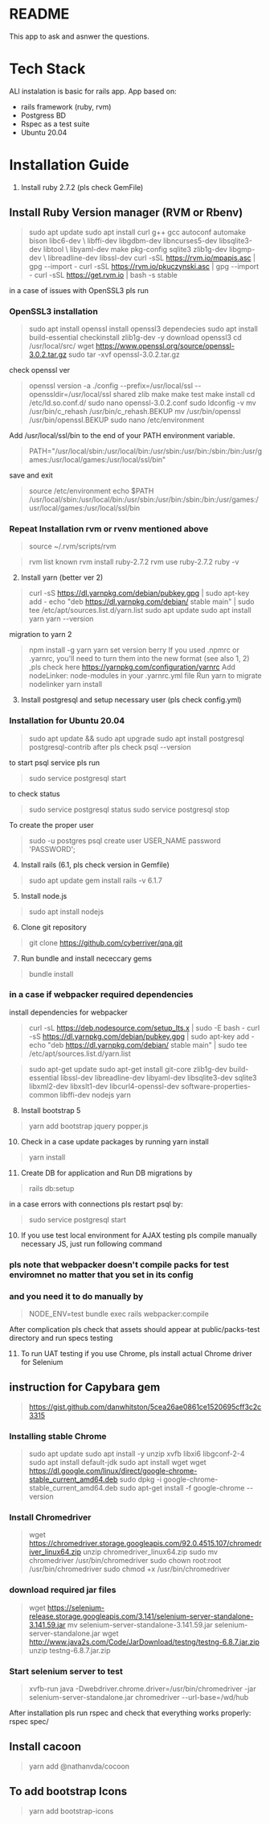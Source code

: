 # README

This app to ask and asnwer the questions. 
# **Tech Stack**
ALl instalation is basic for rails app. 
App based on:
- rails framework (ruby, rvm)
- Postgress BD
- Rspec as a test suite
- Ubuntu 20.04

# **Installation Guide** <br>
1. Install ruby 2.7.2 (pls check GemFile)

## Install Ruby Version manager (RVM or Rbenv)
> sudo apt update
> sudo apt install curl g++ gcc autoconf automake bison libc6-dev \ libffi-dev libgdbm-dev libncurses5-dev libsqlite3-dev libtool \ libyaml-dev make pkg-config sqlite3 zlib1g-dev libgmp-dev \ libreadline-dev libssl-dev
> curl -sSL https://rvm.io/mpapis.asc | gpg --import -
> curl -sSL https://rvm.io/pkuczynski.asc | gpg --import -
> curl -sSL https://get.rvm.io | bash -s stable

in a case of issues with OpenSSL3 pls run
### OpenSSL3 installation
> sudo apt install openssl
install openssl3 dependecies
> sudo apt install build-essential checkinstall zlib1g-dev -y
download openssl3
> cd /usr/local/src/
> wget https://www.openssl.org/source/openssl-3.0.2.tar.gz
> sudo tar -xvf openssl-3.0.2.tar.gz

check openssl ver 
> openssl version -a
> ./config --prefix=/usr/local/ssl --openssldir=/usr/local/ssl shared zlib
> make
> make test
> make install
> cd /etc/ld.so.conf.d/
> sudo nano openssl-3.0.2.conf
> sudo ldconfig -v
> mv /usr/bin/c_rehash /usr/bin/c_rehash.BEKUP
> mv /usr/bin/openssl /usr/bin/openssl.BEKUP
> sudo nano /etc/environment

Add /usr/local/ssl/bin to the end of your PATH environment variable.
> PATH="/usr/local/sbin:/usr/local/bin:/usr/sbin:/usr/bin:/sbin:/bin:/usr/games:/usr/local/games:/usr/local/ssl/bin"

save and exit 
> source /etc/environment
> echo $PATH
> /usr/local/sbin:/usr/local/bin:/usr/sbin:/usr/bin:/sbin:/bin:/usr/games:/usr/local/games:/usr/local/ssl/bin

### Repeat Installation rvm or rvenv mentioned above

> source ~/.rvm/scripts/rvm

> rvm list known
> rvm install ruby-2.7.2
> rvm use ruby-2.7.2
> ruby -v

2. Install yarn (better ver 2)
> curl -sS https://dl.yarnpkg.com/debian/pubkey.gpg | sudo apt-key add -
> echo "deb https://dl.yarnpkg.com/debian/ stable main" | sudo tee /etc/apt/sources.list.d/yarn.list
> sudo apt update
> sudo apt install yarn
> yarn --version

migration to yarn 2
> npm install -g yarn
> yarn set version berry
If you used .npmrc or .yarnrc, you'll need to turn them into the new format (see also 1, 2) ,pls check here 
https://yarnpkg.com/configuration/yarnrc
Add nodeLinker: node-modules in your .yarnrc.yml file
Run yarn to migrate nodelinker
> yarn install

3. Install postgresql and setup necessary user (pls check config.yml)

### Installation for Ubuntu 20.04

> sudo apt update && sudo apt upgrade
> sudo apt install postgresql postgresql-contrib
after pls check
> psql --version

to start psql service pls run
> sudo service postgresql start

to check status
> sudo service postgresql status
> sudo service postgresql stop

To create the proper user
> sudo -u postgres psql
> create user USER_NAME password 'PASSWORD';

4. Install rails (6.1, pls check version in Gemfile)
> sudo apt update
> gem install rails -v 6.1.7


5. Install node.js
> sudo apt install nodejs


6. Clone git repository
> git clone https://github.com/cyberriver/qna.git

7. Run bundle and install nececcary gems
> bundle install

### in a case if webpacker required dependencies
install dependencies for webpacker

> curl -sL https://deb.nodesource.com/setup_lts.x | sudo -E bash -
> curl -sS https://dl.yarnpkg.com/debian/pubkey.gpg | sudo apt-key add -
> echo "deb https://dl.yarnpkg.com/debian/ stable main" | sudo tee /etc/apt/sources.list.d/yarn.list

> sudo apt-get update
> sudo apt-get install git-core zlib1g-dev build-essential libssl-dev libreadline-dev libyaml-dev libsqlite3-dev sqlite3 libxml2-dev libxslt1-dev libcurl4-openssl-dev software-properties-common libffi-dev nodejs yarn


8. Install bootstrap 5
> yarn add bootstrap jquery popper.js

10. Check  in a case update packages by running yarn install
> yarn install

11. Create DB for application and Run DB migrations by 
> rails db:setup 

in a case errors with connections pls restart psql by:
> sudo service postgresql start

10. If you use test local environment for AJAX testing pls compile manually necessary JS, just run following command
### pls note that webpacker doesn't compile packs for test enviromnet no matter that you set in its config
### and you need it to do manually by
> NODE_ENV=test bundle exec rails webpacker:compile

After complication pls check that assets should appear at public/packs-test directory and run specs testing

11. To run UAT testing if you use Chrome, pls install actual Chrome driver for Selenium

## instruction for Capybara gem
> https://gist.github.com/danwhitston/5cea26ae0861ce1520695cff3c2c3315

### Installing stable Chrome
> sudo apt update
> sudo apt install -y unzip xvfb libxi6 libgconf-2-4 
> sudo apt install default-jdk 
> sudo apt install wget
> wget https://dl.google.com/linux/direct/google-chrome-stable_current_amd64.deb
> sudo dpkg -i google-chrome-stable_current_amd64.deb
> sudo apt-get install -f
> google-chrome --version

### Install Chromedriver
> wget https://chromedriver.storage.googleapis.com/92.0.4515.107/chromedriver_linux64.zip
> unzip chromedriver_linux64.zip
> sudo mv chromedriver /usr/bin/chromedriver
> sudo chown root:root /usr/bin/chromedriver
> sudo chmod +x /usr/bin/chromedriver

### download required jar files
> wget https://selenium-release.storage.googleapis.com/3.141/selenium-server-standalone-3.141.59.jar 
> mv selenium-server-standalone-3.141.59.jar selenium-server-standalone.jar 
> wget http://www.java2s.com/Code/JarDownload/testng/testng-6.8.7.jar.zip 
> unzip testng-6.8.7.jar.zip 

### Start selenium server to test
> xvfb-run java -Dwebdriver.chrome.driver=/usr/bin/chromedriver -jar selenium-server-standalone.jar 
> chromedriver --url-base=/wd/hub 


After installation pls run rspec and check that everything works properly:
rspec spec/

## Install cacoon
> yarn add @nathanvda/cocoon 

## To add bootstrap Icons
> yarn add bootstrap-icons